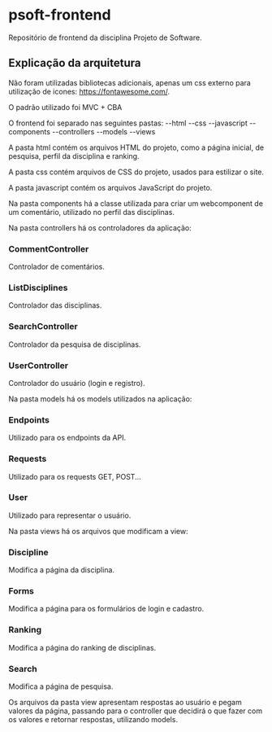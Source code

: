 # psoft-frontend
Repositório de frontend da disciplina Projeto de Software.

## Explicação da arquitetura

Não foram utilizadas bibliotecas adicionais, apenas um css externo para utilização de icones: https://fontawesome.com/.

O padrão utilizado foi MVC + CBA

O frontend foi separado nas seguintes pastas:
--html
--css
--javascript
    --components
    --controllers
    --models
    --views

A pasta html contém os arquivos HTML do projeto, como a página inicial, de pesquisa, perfil da disciplina e ranking.

A pasta css contém arquivos de CSS do projeto, usados para estilizar o site.

A pasta javascript contém os arquivos JavaScript do projeto.

Na pasta components há a classe utilizada para criar um webcomponent de um comentário, utilizado no perfil das disciplinas.

Na pasta controllers há os controladores da aplicação:
### CommentController
Controlador de comentários.
### ListDisciplines
Controlador das disciplinas.
### SearchController
Controlador da pesquisa de disciplinas.
### UserController
Controlador do usuário (login e registro).

Na pasta models há os models utilizados na aplicação:
### Endpoints
Utilizado para os endpoints da API.
### Requests
Utilizado para os requests GET, POST...
### User
Utilizado para representar o usuário.

Na pasta views há os arquivos que modificam a view:
### Discipline
Modifica a página da disciplina.
### Forms
Modifica a página para os formulários de login e cadastro.
### Ranking
Modifica a página do ranking de disciplinas.
### Search
Modifica a página de pesquisa.

Os arquivos da pasta view apresentam respostas ao usuário e pegam valores da página, passando para o controller que decidirá o que fazer com os valores e retornar respostas, utilizando models.

